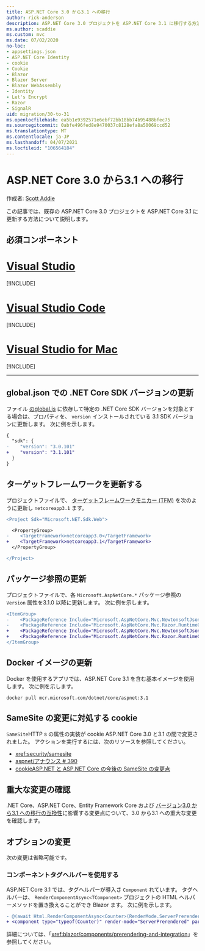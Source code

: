 ```yaml
---
title: ASP.NET Core 3.0 から3.1 への移行
author: rick-anderson
description: ASP.NET Core 3.0 プロジェクトを ASP.NET Core 3.1 に移行する方法について説明します。
ms.author: scaddie
ms.custom: mvc
ms.date: 07/02/2020
no-loc:
- appsettings.json
- ASP.NET Core Identity
- cookie
- Cookie
- Blazor
- Blazor Server
- Blazor WebAssembly
- Identity
- Let's Encrypt
- Razor
- SignalR
uid: migration/30-to-31
ms.openlocfilehash: ea5b1e9392571e6ebf72bb18bb74b95488bfec75
ms.sourcegitcommit: 0abfe496fed8e9470037c8128efa8a50069ccd52
ms.translationtype: MT
ms.contentlocale: ja-JP
ms.lasthandoff: 04/07/2021
ms.locfileid: "106564184"
---
```

# <a name="migrate-from-aspnet-core-30-to-31"></a>ASP.NET Core 3.0 から3.1 への移行

作成者: [Scott Addie](https://github.com/scottaddie)

この記事では、既存の ASP.NET Core 3.0 プロジェクトを ASP.NET Core 3.1 に更新する方法について説明します。

## <a name="prerequisites"></a>必須コンポーネント

# <a name="visual-studio"></a>[Visual Studio](#tab/visual-studio)

[!INCLUDE[](~/includes/net-core-prereqs-vs-3.1.md)]

# <a name="visual-studio-code"></a>[Visual Studio Code](#tab/visual-studio-code)

[!INCLUDE[](~/includes/net-core-prereqs-vsc-3.1.md)]

# <a name="visual-studio-for-mac"></a>[Visual Studio for Mac](#tab/visual-studio-mac)

[!INCLUDE[](~/includes/net-core-prereqs-mac-3.1.md)]

---

## <a name="update-net-core-sdk-version-in-globaljson"></a>global.json での .NET Core SDK バージョンの更新

ファイル [ のglobal.js](/dotnet/core/tools/global-json) に依存して特定の .NET Core SDK バージョンを対象とする場合は、プロパティを、 `version` インストールされている 3.1 SDK バージョンに更新します。 次に例を示します。

```diff
{
  "sdk": {
-    "version": "3.0.101"
+    "version": "3.1.101"
  }
}
```

## <a name="update-the-target-framework"></a>ターゲットフレームワークを更新する

プロジェクトファイルで、 [ターゲットフレームワークモニカー (TFM)](/dotnet/standard/frameworks) を次のように更新し `netcoreapp3.1` ます。

```diff
<Project Sdk="Microsoft.NET.Sdk.Web">

  <PropertyGroup>
-    <TargetFramework>netcoreapp3.0</TargetFramework>
+    <TargetFramework>netcoreapp3.1</TargetFramework>
  </PropertyGroup>

</Project>
```

## <a name="update-package-references"></a>パッケージ参照の更新

プロジェクトファイルで、各 `Microsoft.AspNetCore.*` パッケージ参照の `Version` 属性を3.1.0 以降に更新します。 次に例を示します。

```diff
<ItemGroup>
-    <PackageReference Include="Microsoft.AspNetCore.Mvc.NewtonsoftJson" Version="3.0.0" />
-    <PackageReference Include="Microsoft.AspNetCore.Mvc.Razor.RuntimeCompilation" Version="3.0.0" Condition="'$(Configuration)' == 'Debug'" />
+    <PackageReference Include="Microsoft.AspNetCore.Mvc.NewtonsoftJson" Version="3.1.1" />
+    <PackageReference Include="Microsoft.AspNetCore.Mvc.Razor.RuntimeCompilation" Version="3.1.1" Condition="'$(Configuration)' == 'Debug'" />
</ItemGroup>
```

## <a name="update-docker-images"></a>Docker イメージの更新

Docker を使用するアプリでは、ASP.NET Core 3.1 を含む基本イメージを使用します。 次に例を示します。

```console
docker pull mcr.microsoft.com/dotnet/core/aspnet:3.1
```

## <a name="react-to-samesite-cookie-changes"></a>SameSite の変更に対処する cookie

`SameSite`HTTP s の属性の実装が cookie ASP.NET Core 3.0 と3.1 の間で変更されました。 アクションを実行するには、次のリソースを参照してください。

* <xref:security/samesite>
* [aspnet/アナウンス # 390](https://github.com/aspnet/Announcements/issues/390)
* [cookieASP.NET と ASP.NET Core の今後の SameSite の変更点](https://devblogs.microsoft.com/aspnet/upcoming-samesite-cookie-changes-in-asp-net-and-asp-net-core/)

## <a name="review-breaking-changes"></a>重大な変更の確認

.NET Core、ASP.NET Core、Entity Framework Core および [バージョン3.0 から3.1 への移行の互換性](/dotnet/core/compatibility/3.0-3.1)に影響する変更点について、3.0 から3.1 への重大な変更を確認します。

## <a name="optional-changes"></a>オプションの変更

次の変更は省略可能です。

### <a name="use-the-component-tag-helper"></a>コンポーネントタグヘルパーを使用する

ASP.NET Core 3.1 では、タグヘルパーが導入さ `Component` れています。 タグヘルパーは、 `RenderComponentAsync<TComponent>` プロジェクトの HTML ヘルパーメソッドを置き換えることができ Blazor ます。 次に例を示します。

```diff
- @(await Html.RenderComponentAsync<Counter>(RenderMode.ServerPrerendered, new { IncrementAmount = 10 }))
+ <component type="typeof(Counter)" render-mode="ServerPrerendered" param-IncrementAmount="10" />
```

詳細については、「<xref:blazor/components/prerendering-and-integration>」を参照してください。
